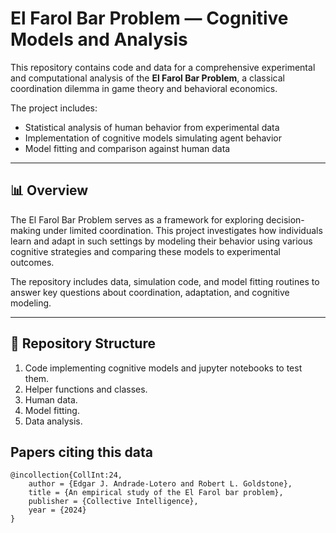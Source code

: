 # El Farol Bar Problem — Cognitive Models and Analysis

This repository contains code and data for a comprehensive experimental and computational analysis of the **El Farol Bar Problem**, a classical coordination dilemma in game theory and behavioral economics.

The project includes:

- Statistical analysis of human behavior from experimental data
- Implementation of cognitive models simulating agent behavior
- Model fitting and comparison against human data

---

## 📊 Overview

The El Farol Bar Problem serves as a framework for exploring decision-making under limited coordination. This project investigates how individuals learn and adapt in such settings by modeling their behavior using various cognitive strategies and comparing these models to experimental outcomes.

The repository includes data, simulation code, and model fitting routines to answer key questions about coordination, adaptation, and cognitive modeling.

---

## 📁 Repository Structure

1. Code implementing cognitive models and jupyter notebooks to test them.
2. Helper functions and classes.
3. Human data.
4. Model fitting.
5. Data analysis.

## Papers citing this data

```
@incollection{CollInt:24,
    author = {Edgar J. Andrade-Lotero and Robert L. Goldstone},
	title = {An empirical study of the El Farol bar problem},
    publisher = {Collective Intelligence},
	year = {2024}
}
```